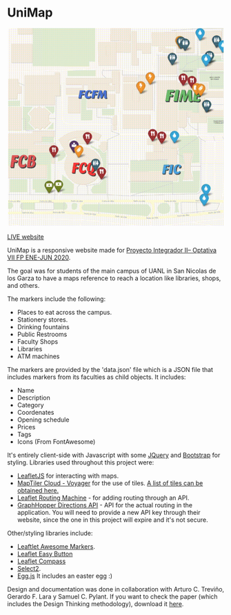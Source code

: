 # UniMap

<p align="center"><img src="unimap-demo-crop.gif" alt="drawing" width="500"/></p>

[LIVE website](https://og-brandon.github.io/unimap/)

UniMap is a responsive website made for [Proyecto Integrador II– Optativa VII FP ENE-JUN 2020](https://www.fime.uanl.mx/wp-content/uploads/2020/10/Proyecto-Integrador-II-.pdf). 

The goal was for students of the main campus of UANL in San Nicolas de los Garza to have a maps reference to reach a location like libraries, shops, and others.

The markers include the following:
- Places to eat across the campus.
- Stationery stores.
- Drinking fountains
- Public Restrooms
- Faculty Shops
- Libraries 
- ATM machines

The markers are provided by the 'data.json' file which is a JSON file that includes markers from its faculties as child objects. It includes:
- Name
- Description
- Category
- Coordenates
- Opening schedule
- Prices
- Tags
- Icons (From FontAwesome)

It's entirely client-side with Javascript with some [JQuery](https://github.com/jquery/jquery) and [Bootstrap](https://github.com/twbs/bootstrap) for styling. Libraries used throughout this project were:
- [LeafletJS](https://leafletjs.com/) for interacting with maps.
- [MapTiler Cloud - Voyager](https://leafletjs.com/) for the use of tiles. [A list of tiles can be obtained here.](https://leaflet-extras.github.io/leaflet-providers/preview/) 
- [Leaflet Routing Machine](https://github.com/perliedman/leaflet-routing-machine) - for adding routing through an API.
- [GraphHopper Directions API](https://www.graphhopper.com/) - API for the actual routing in the application. You will need to provide a new API key through their website, since the one in this project will expire and it's not secure.

Other/styling libraries include:
- [Leaftlet Awesome Markers](https://github.com/lennardv2/Leaflet.awesome-markers). 
- [Leaflet Easy Button](https://github.com/CliffCloud/Leaflet.EasyButton)
- [Leaflet Compass](https://github.com/stefanocudini/leaflet-compass)
- [Select2](https://github.com/select2/select2).
- [Egg.js](http://thatmikeflynn.com/egg.js/) It includes an easter egg :)

Design and documentation was done in collaboration with Arturo C. Treviño, Gerardo F. Lara y Samuel C. Pylant. If you want to check the paper (which includes the Design Thinking methodology), download it [here](https://github.com/og-brandon/unimap/raw/master/UniMap_Doc.pdf).
